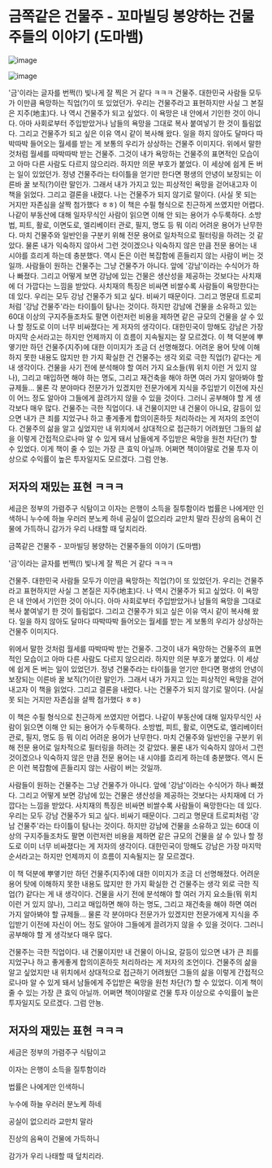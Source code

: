 # 금쪽같은 건물주 - 꼬마빌딩 봉양하는 건물주들의 이야기 (도마뱀)

![image](https://postfiles.pstatic.net/MjAyMzEwMTVfMTQz/MDAxNjk3MzQ3NTcxNjM4.J9Uz5AdSK2G34p4oaAu-6z39uUuBMrgSiLp2YU5KX_Ig.EySmdGFjhdt9sZlipIHrXOwvWx9gvx5QTkYisz-q44gg.JPEG.dnr2144/20231015_141834.jpg?type=w773)

![image](https://postfiles.pstatic.net/MjAyMzEwMTVfMTQz/MDAxNjk3MzQ3NTcxNjM4.J9Uz5AdSK2G34p4oaAu-6z39uUuBMrgSiLp2YU5KX_Ig.EySmdGFjhdt9sZlipIHrXOwvWx9gvx5QTkYisz-q44gg.JPEG.dnr2144/20231015_141834.jpg?type=w773)

'금'이라는 글자를 번쩍(!) 빛나게 잘 찍은 거 같다 ㅋㅋㅋ
건물주. 대한민국 사람들 모두가 이만큼 욕망하는 직업(?)이 또 있었던가. 우리는 건물주라고 표현하지만 사실 그 본질은 지주(地主)다. 나 역시 건물주가 되고 싶었다. 이 욕망은 내 안에서 기인한 것이 아니다. 아마 사회로부터 주입받았거나 남들의 욕망을 그대로 복사 붙여넣기 한 것이 틀림없다. 그리고 건물주가 되고 싶은 이유 역시 같이 복사해 왔다. 일을 하지 않아도 달마다 따박따박 들어오는 월세를 받는 게 보통의 우리가 상상하는 건물주 이미지다.
위에서 말한 것처럼 월세를 따박따박 받는 건물주. 그것이 내가 욕망하는 건물주의 표면적인 모습이고 아마 다른 사람도 다르지 않으리라. 하지만 의문 부호가 붙었다. 이 세상에 쉽게 돈 버는 일이 있었던가. 정녕 건물주라는 타이틀을 얻기만 한다면 평생의 안녕이 보장되는 이른바 꿀 보직(?)이란 말인가. 그래서 내가 가지고 있는 피상적인 욕망을 걷어내고자 이 책을 읽었다. 그리고 결론을 내렸다. 나는 건물주가 되지 않기로 말이다. (사실 못 되는 거지만 자존심을 살짝 첨가했다 ㅎㅎ)
이 책은 수필 형식으로 친근하게 쓰였지만 어렵다. 나같이 부동산에 대해 일자무식인 사람이 읽으면 이해 안 되는 용어가 수두룩하다. 소방법, 피트, 활로, 이면도로, 엘리베이터 관로, 필지, 명도 등 뭐 이리 어려운 용어가 난무한다. 마치 건물주와 일반인을 구분키 위해 전문 용어로 일차적으로 필터링을 하려는 것 같았다. 물론 내가 익숙하지 않아서 그런 것이겠으나 익숙하지 않은 만큼 전문 용어는 내 시야를 흐리게 하는데 충분했다. 역시 돈은 이런 복잡함에 흔들리지 않는 사람이 버는 것일까.
사람들이 원하는 건물주는 그냥 건물주가 아니다. 앞에 '강남'이라는 수식어가 하나 빠졌다. 그리고 어떻게 보면 강남에 있는 건물은 생산성을 제공하는 것보다는 사치재에 더 가깝다는 느낌을 받았다. 사치재의 특징은 비싸면 비쌀수록 사람들이 욕망한다는 데 있다. 우리는 모두 강남 건물주가 되고 싶다. 비싸기 때문이다. 그리고 명문대 트로피처럼 '강남 건물주'라는 타이틀이 탐나는 것이다. 하지만 강남에 건물을 소유하고 있는 60대 이상의 구지주들조차도 팔면 이런저런 비용을 제하면 같은 규모의 건물을 살 수 있나 할 정도로 이미 너무 비싸졌다는 게 저자의 생각이다. 대한민국이 망해도 강남은 가장 마지막 순서라고는 하지만 언제까지 이 흐름이 지속될지는 잘 모르겠다.
이 책 덕분에 뿌옇기만 하던 건물주(지주)에 대한 이미지가 조금 더 선명해졌다. 어려운 용어 탓에 이해하지 못한 내용도 많지만 한 가지 확실한 건 건물주는 생각 외로 극한 직업(?) 같다는 게 내 생각이다. 건물을 사기 전에 분석해야 할 여러 가지 요소들(뭐 위치 이런 거 있지 않나), 그리고 매입하면 해야 하는 명도, 그리고 재건축을 해야 하면 여러 가지 알아봐야 할 규제들... 물론 각 분야마다 전문가가 있겠지만 전문가에게 지식을 주입받기 이전에 자신이 어느 정도 알아야 그들에게 끌려가지 않을 수 있을 것이다. 그러니 공부해야 할 게 생각보다 매우 많다.
건물주는 극한 직업이다. 내 건물이지만 내 건물이 아니요, 갈등이 있으면 내가 큰 죄를 지었구나 하고 좋게좋게 합의이혼하듯 처리하라는 게 저자의 조언이다. 건물주의 삶을 알고 싶었지만 내 위치에서 상대적으로 접근하기 어려웠던 그들의 삶을 이렇게 간접적으로나마 알 수 있게 돼서 남들에게 주입받은 욕망을 원천 차단(?) 할 수 있었다. 이게 책이 줄 수 있는 가장 큰 효익 아닐까. 어쩌면 책이야말로 건물 투자 이상으로 수익률이 높은 투자일지도 모르겠다. 그럼 안뇽.
## 저자의 재밌는 표현 ㅋㅋㅋ
세금은 정부의 가렴주구 식탐이고
이자는 은행이 소득을 질투함이라
법률은 나에게만 인색하니
누수에 하늘 우러러 분노케 하네
공실이 없으리라 교만치 말라
진상의 음욕이 건물에 가득하니
감가가 우리 나태할 때 덮치리라.

금쪽같은 건물주 - 꼬마빌딩 봉양하는 건물주들의 이야기 (도마뱀)

'금'이라는 글자를 번쩍(!) 빛나게 잘 찍은 거 같다 ㅋㅋㅋ

건물주. 대한민국 사람들 모두가 이만큼 욕망하는 직업(?)이 또 있었던가. 우리는 건물주라고 표현하지만 사실 그 본질은 지주(地主)다. 나 역시 건물주가 되고 싶었다. 이 욕망은 내 안에서 기인한 것이 아니다. 아마 사회로부터 주입받았거나 남들의 욕망을 그대로 복사 붙여넣기 한 것이 틀림없다. 그리고 건물주가 되고 싶은 이유 역시 같이 복사해 왔다. 일을 하지 않아도 달마다 따박따박 들어오는 월세를 받는 게 보통의 우리가 상상하는 건물주 이미지다.

위에서 말한 것처럼 월세를 따박따박 받는 건물주. 그것이 내가 욕망하는 건물주의 표면적인 모습이고 아마 다른 사람도 다르지 않으리라. 하지만 의문 부호가 붙었다. 이 세상에 쉽게 돈 버는 일이 있었던가. 정녕 건물주라는 타이틀을 얻기만 한다면 평생의 안녕이 보장되는 이른바 꿀 보직(?)이란 말인가. 그래서 내가 가지고 있는 피상적인 욕망을 걷어내고자 이 책을 읽었다. 그리고 결론을 내렸다. 나는 건물주가 되지 않기로 말이다. (사실 못 되는 거지만 자존심을 살짝 첨가했다 ㅎㅎ)

이 책은 수필 형식으로 친근하게 쓰였지만 어렵다. 나같이 부동산에 대해 일자무식인 사람이 읽으면 이해 안 되는 용어가 수두룩하다. 소방법, 피트, 활로, 이면도로, 엘리베이터 관로, 필지, 명도 등 뭐 이리 어려운 용어가 난무한다. 마치 건물주와 일반인을 구분키 위해 전문 용어로 일차적으로 필터링을 하려는 것 같았다. 물론 내가 익숙하지 않아서 그런 것이겠으나 익숙하지 않은 만큼 전문 용어는 내 시야를 흐리게 하는데 충분했다. 역시 돈은 이런 복잡함에 흔들리지 않는 사람이 버는 것일까.

사람들이 원하는 건물주는 그냥 건물주가 아니다. 앞에 '강남'이라는 수식어가 하나 빠졌다. 그리고 어떻게 보면 강남에 있는 건물은 생산성을 제공하는 것보다는 사치재에 더 가깝다는 느낌을 받았다. 사치재의 특징은 비싸면 비쌀수록 사람들이 욕망한다는 데 있다. 우리는 모두 강남 건물주가 되고 싶다. 비싸기 때문이다. 그리고 명문대 트로피처럼 '강남 건물주'라는 타이틀이 탐나는 것이다. 하지만 강남에 건물을 소유하고 있는 60대 이상의 구지주들조차도 팔면 이런저런 비용을 제하면 같은 규모의 건물을 살 수 있나 할 정도로 이미 너무 비싸졌다는 게 저자의 생각이다. 대한민국이 망해도 강남은 가장 마지막 순서라고는 하지만 언제까지 이 흐름이 지속될지는 잘 모르겠다.

이 책 덕분에 뿌옇기만 하던 건물주(지주)에 대한 이미지가 조금 더 선명해졌다. 어려운 용어 탓에 이해하지 못한 내용도 많지만 한 가지 확실한 건 건물주는 생각 외로 극한 직업(?) 같다는 게 내 생각이다. 건물을 사기 전에 분석해야 할 여러 가지 요소들(뭐 위치 이런 거 있지 않나), 그리고 매입하면 해야 하는 명도, 그리고 재건축을 해야 하면 여러 가지 알아봐야 할 규제들... 물론 각 분야마다 전문가가 있겠지만 전문가에게 지식을 주입받기 이전에 자신이 어느 정도 알아야 그들에게 끌려가지 않을 수 있을 것이다. 그러니 공부해야 할 게 생각보다 매우 많다.

건물주는 극한 직업이다. 내 건물이지만 내 건물이 아니요, 갈등이 있으면 내가 큰 죄를 지었구나 하고 좋게좋게 합의이혼하듯 처리하라는 게 저자의 조언이다. 건물주의 삶을 알고 싶었지만 내 위치에서 상대적으로 접근하기 어려웠던 그들의 삶을 이렇게 간접적으로나마 알 수 있게 돼서 남들에게 주입받은 욕망을 원천 차단(?) 할 수 있었다. 이게 책이 줄 수 있는 가장 큰 효익 아닐까. 어쩌면 책이야말로 건물 투자 이상으로 수익률이 높은 투자일지도 모르겠다. 그럼 안뇽.

## 저자의 재밌는 표현 ㅋㅋㅋ

세금은 정부의 가렴주구 식탐이고

이자는 은행이 소득을 질투함이라

법률은 나에게만 인색하니

누수에 하늘 우러러 분노케 하네

공실이 없으리라 교만치 말라

진상의 음욕이 건물에 가득하니

감가가 우리 나태할 때 덮치리라.

